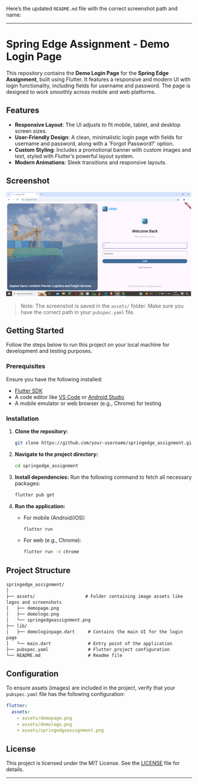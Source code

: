 Here’s the updated `README.md` file with the correct screenshot path and name:

---

# Spring Edge Assignment - Demo Login Page

This repository contains the **Demo Login Page** for the **Spring Edge Assignment**, built using Flutter. It features a responsive and modern UI with login functionality, including fields for username and password. The page is designed to work smoothly across mobile and web platforms.

## Features

- **Responsive Layout**: The UI adjusts to fit mobile, tablet, and desktop screen sizes.
- **User-Friendly Design**: A clean, minimalistic login page with fields for username and password, along with a 'Forgot Password?' option.
- **Custom Styling**: Includes a promotional banner with custom images and text, styled with Flutter’s powerful layout system.
- **Modern Animations**: Sleek transitions and responsive layouts.

## Screenshot

![Demo Login Page](assets/springedgeassignment.png)

> Note: The screenshot is saved in the `assets/` folder. Make sure you have the correct path in your `pubspec.yaml` file.

## Getting Started

Follow the steps below to run this project on your local machine for development and testing purposes.

### Prerequisites

Ensure you have the following installed:

- [Flutter SDK](https://flutter.dev/docs/get-started/install)
- A code editor like [VS Code](https://code.visualstudio.com/) or [Android Studio](https://developer.android.com/studio)
- A mobile emulator or web browser (e.g., Chrome) for testing

### Installation

1. **Clone the repository:**
   ```bash
   git clone https://github.com/your-username/springedge_assignment.git
   ```

2. **Navigate to the project directory:**
   ```bash
   cd springedge_assignment
   ```

3. **Install dependencies:**
   Run the following command to fetch all necessary packages:
   ```bash
   flutter pub get
   ```

4. **Run the application:**

   - For mobile (Android/iOS):
     ```bash
     flutter run
     ```

   - For web (e.g., Chrome):
     ```bash
     flutter run -d chrome
     ```

## Project Structure

```
springedge_assignment/
│
├── assets/                   # Folder containing image assets like logos and screenshots
│   ├── demopage.png
│   ├── demologo.png
│   └── springedgeassignment.png
├── lib/
│   ├── demologinpage.dart     # Contains the main UI for the login page
│   └── main.dart              # Entry point of the application
├── pubspec.yaml               # Flutter project configuration
└── README.md                  # Readme file
```

## Configuration

To ensure assets (images) are included in the project, verify that your `pubspec.yaml` file has the following configuration:

```yaml
flutter:
  assets:
    - assets/demopage.png
    - assets/demologo.png
    - assets/springedgeassignment.png
```

## License

This project is licensed under the MIT License. See the [LICENSE](LICENSE) file for details.

---
